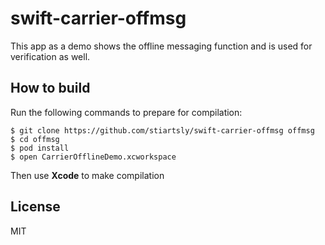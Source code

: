 # swift-carrier-offmsg
This app as a demo shows the offline messaging function and is used for verification as well.

## How to build

Run the following commands to prepare for compilation:

```shell
$ git clone https://github.com/stiartsly/swift-carrier-offmsg offmsg
$ cd offmsg
$ pod install
$ open CarrierOfflineDemo.xcworkspace
```

Then use **Xcode** to make compilation

## License

MIT

